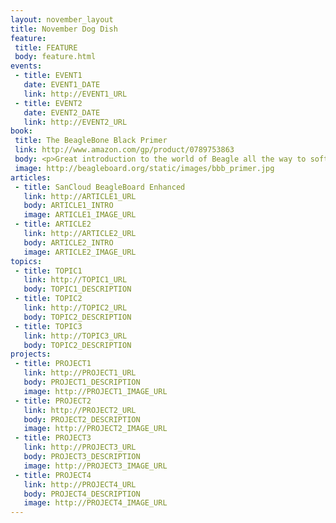 ```yaml
---
layout: november_layout
title: November Dog Dish
feature:
 title: FEATURE
 body: feature.html 
events:
 - title: EVENT1
   date: EVENT1_DATE
   link: http://EVENT1_URL
 - title: EVENT2
   date: EVENT2_DATE
   link: http://EVENT2_URL
book:
 title: The BeagleBone Black Primer
 link: http://www.amazon.com/gp/product/0789753863
 body: <p>Great introduction to the world of Beagle all the way to software defined radio, computer vision and car monitoring</p>
 image: http://beagleboard.org/static/images/bbb_primer.jpg
articles:
 - title: SanCloud BeagleBoard Enhanced
   link: http://ARTICLE1_URL
   body: ARTICLE1_INTRO
   image: ARTICLE1_IMAGE_URL
 - title: ARTICLE2
   link: http://ARTICLE2_URL
   body: ARTICLE2_INTRO
   image: ARTICLE2_IMAGE_URL
topics:
 - title: TOPIC1
   link: http://TOPIC1_URL
   body: TOPIC1_DESCRIPTION
 - title: TOPIC2
   link: http://TOPIC2_URL
   body: TOPIC2_DESCRIPTION
 - title: TOPIC3
   link: http://TOPIC3_URL
   body: TOPIC2_DESCRIPTION
projects:
 - title: PROJECT1
   link: http://PROJECT1_URL
   body: PROJECT1_DESCRIPTION
   image: http://PROJECT1_IMAGE_URL
 - title: PROJECT2
   link: http://PROJECT2_URL
   body: PROJECT2_DESCRIPTION
   image: http://PROJECT2_IMAGE_URL
 - title: PROJECT3
   link: http://PROJECT3_URL
   body: PROJECT3_DESCRIPTION
   image: http://PROJECT3_IMAGE_URL
 - title: PROJECT4
   link: http://PROJECT4_URL
   body: PROJECT4_DESCRIPTION
   image: http://PROJECT4_IMAGE_URL
---
```

